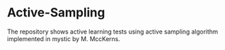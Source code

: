 # Active-Sampling
The repository shows active learning tests using active sampling algorithm implemented in mystic by M. MccKerns.
